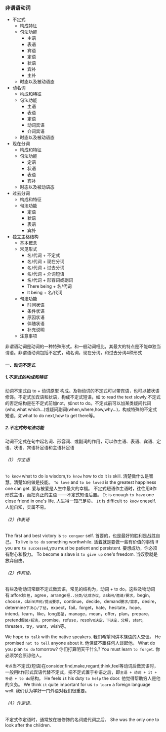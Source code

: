 ### 非谓语动词
* 不定式
	* 构成特征
	* 句法功能
		* 主语
		* 表语
		* 宾语
		* 定语
		* 状语
		* 宾补
		* 主补
	* 时态以及被动语态
* 动名词
	* 构成和特征
	* 句法功能
		* 主语
		* 表语
		* 定语
		* 动词宾语
		* 介词宾语
	* 时态以及被动语态
* 现在分词
	* 构成和特征
	* 句法功能
		* 定语
		* 状语
		* 表语
		* 宾补
	* 时态以及被动语态
* 过去分词
	* 构成和特征
	* 句法功能
		* 定语
		* 状语
		* 表语
		* 宾补
* 独立主格结构
	* 基本概念
	* 常见形式
		* 名/代词 + 不定式
		* 名/代词 + 现在分词
		* 名/代词 + 过去分词
		* 名/代词 + 介词短语
		* 名/代词 + 形容词或副词
		* There being + 名/代词
		* It being + 名/代词
	* 句法功能
		* 时间状语
		* 条件状语
		* 原因状语
		* 伴随状语
		* 补充说明
	* 注意事项

非谓语动词是动词的一种特殊形式。和一般动词相比，其最大的特点是不能单独当谓语。非谓语动词包括不定式，动名词，现在分词，和过去分词4种形式

#### 一、动词不定式
##### 1.不定式的构成和特征
动词不定式由 to + 动词原型 构成。及物动词的不定式可以带宾语，也可以被状语修饰。不定式加宾语和状语，构成不定式短语，如 to read the text slowly.不定式的否定结构是在不定式前加not，如not to do。不定式前可以加某类疑问代词(who,what which...)或疑问副词(when,where,how,why...)，构成特殊的不定式短语，如what to do next,how to get there等。

##### 2.不定式的句法功能
动词不定式在句中起名词、形容词、或副词的作用，可以作主语、表语、宾语、定语、状语、宾语补足语和主语补足语
###### （1） 作主语
`To know` what to do is wisdom,`To know` how to do it is skill.
清楚做什么是智慧。清楚如何做是技能。
`To love` and `to be loved` is the greatest happiness one can get.
爱与被爱是人生中最大的幸福。
不定式短语作主语时，往往用it作形式主语，而把真正的主语 ——不定式短语后置。
`It` is enough `to have` one close friend in one's life.
人生得一知己足矣。
`It` is difficult `to know` oneself.
人能自知，实属不易。
###### （2）作表语
The first and best victory is `to conquer` self.
首要的，也是最好的胜利是战胜自己。
To live is `to do` something worthwhile.
活着就是要做一些有价值的事情
If you are `to successed`,you must be patient and persistent.
要想成功，你必须有耐心和毅力。
To become a slave is `to give up` one's freedom.
当奴隶就是放弃自由。
###### （2）作宾语。
有些及物动词常跟不定式做宾语，常见的结构为，动词 + to do。这些及物动词有:afford`负担`，agree，arrange`把..分类/达成协议`，ask`问/邀请/要求`，begin，choose，claim`声称/提出要求`，continue，decide，demand`要求/需求`，desire，determine`下决心/了结`，expect，fail，forget，hate，hesitate，hope，intend，learn，like，long`渴望`，manage，mean，offer，plan，prepare，pretend`假装/扮演`，promise，refuse，resolve`决定，下决定，分解`，start，threaten，try，want，wish等。

We hope `to talk` with the native speakers.
我们希望同讲本族语的人交谈。
He promised `not to tell` anyone about it.
他保证不跟任何人谈起他。
What do you plan `to do` tomorrow?
你们打算明天干什么?
You must learn `to forget`.
你必须学会原谅他人。

`考点`当不定式(短语)在consider,find,make,regard,think,feel等动词后做宾语时，一般用it作形式宾语代替不定式，把不定式置于补语之后，即`主语 + 动词 + it + 补语 + to do`结构。
He feels `it` his duty `to help` the door.
他觉得帮助穷人是他的义务。
We think `it` quite important for us `to learn` a foreign language well.
我们认为学好一门外语对我们很重要。

###### （4）作定语。
不定式作定语时，通常放在被修饰的名词或代词之后。
She was the only one to look after the children.
